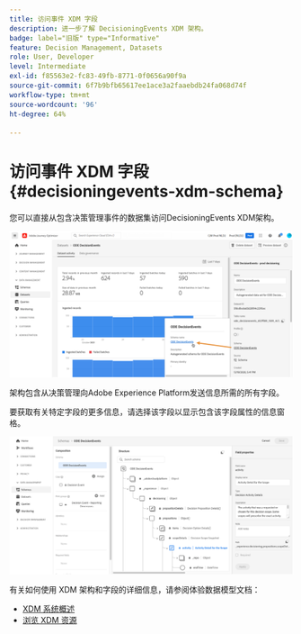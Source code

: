 ```yaml
---
title: 访问事件 XDM 字段
description: 进一步了解 DecisioningEvents XDM 架构。
badge: label="旧版" type="Informative"
feature: Decision Management, Datasets
role: User, Developer
level: Intermediate
exl-id: f85563e2-fc83-49fb-8771-0f0656a90f9a
source-git-commit: 6f7b9bfb65617ee1ace3a2faaebdb24fa068d74f
workflow-type: tm+mt
source-wordcount: '96'
ht-degree: 64%

---
```


# 访问事件 XDM 字段 {#decisioningevents-xdm-schema}

您可以直接从包含决策管理事件的数据集访问DecisioningEvents XDM架构。

![](../assets/access-schema.png)

架构包含从决策管理向Adobe Experience Platform发送信息所需的所有字段。

要获取有关特定字段的更多信息，请选择该字段以显示包含该字段属性的信息窗格。

![](../assets/schema-fields.png)

有关如何使用 XDM 架构和字段的详细信息，请参阅体验数据模型文档：

* [XDM 系统概述](https://experienceleague.adobe.com/docs/experience-platform/xdm/home.html?lang=zh-Hans)
* [浏览 XDM 资源](https://experienceleague.adobe.com/docs/experience-platform/xdm/ui/explore.html?lang=zh-Hans)
